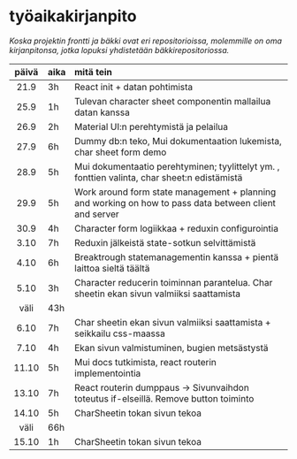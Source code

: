 # työaikakirjanpito

*Koska projektin frontti ja bäkki ovat eri repositorioissa, molemmille on oma kirjanpitonsa, jotka lopuksi yhdistetään bäkkirepositoriossa.*

| päivä | aika | mitä tein  |
| :----:|:-----| :-----|
| 21.9 | 3h | React init + datan pohtimista |
| 25.9 | 1h | Tulevan character sheet componentin mallailua datan kanssa |
| 26.9 | 2h | Material UI:n perehtymistä ja pelailua |
| 27.9 | 6h | Dummy db:n teko, Mui dokumentaation lukemista, char sheet form demo |
| 28.9 | 5h | Mui dokumentaatio perehtyminen; tyylittelyt ym. , fonttien valinta, char sheet:n edistämistä |
| 29.9 | 5h | Work around form state management + planning and working on how to pass data between client and server |
| 30.9 | 4h | Character form logiikkaa + reduxin configurointia |
| 3.10 | 7h | Reduxin jälkeistä state-sotkun selvittämistä |
| 4.10 | 6h | Breaktrough statemanagementin kanssa + pientä laittoa sieltä täältä |
| 5.10 | 3h | Character reducerin toiminnan parantelua. Char sheetin ekan sivun valmiiksi saattamista |
| väli | 43h |  |
| 6.10 | 7h | Char sheetin ekan sivun valmiiksi saattamista + seikkailu css-maassa |
| 7.10 | 4h | Ekan sivun valmistuminen, bugien metsästystä |
| 11.10 | 5h | Mui docs tutkimista, react routerin implementointia |
| 13.10 | 7h | React routerin dumppaus -> Sivunvaihdon toteutus if-elseillä. Remove button toiminto |
| 14.10 | 5h | CharSheetin tokan sivun tekoa |
| väli | 66h |  |
| 15.10 | 1h | CharSheetin tokan sivun tekoa |